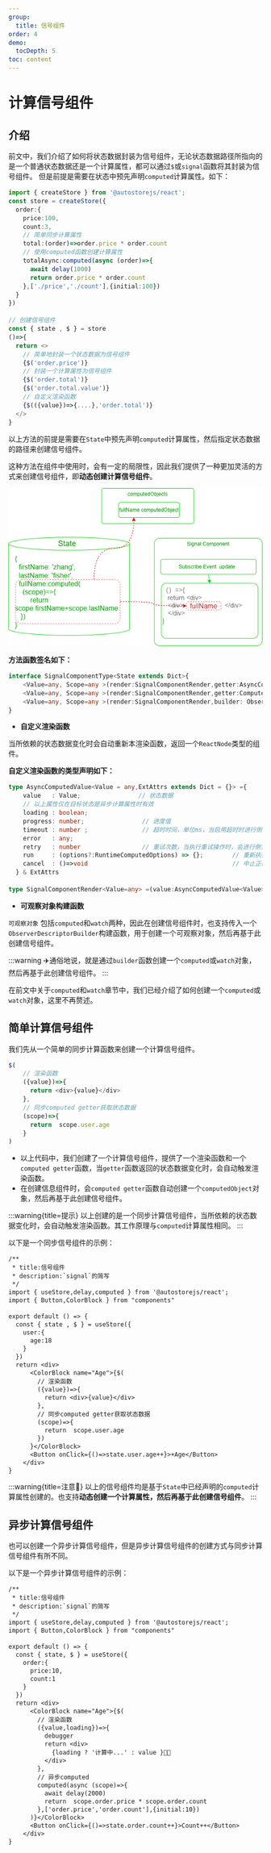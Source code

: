 ```yaml
---
group:
  title: 信号组件
order: 4  
demo:
  tocDepth: 5
toc: content
---
```


# 计算信号组件
 

## 介绍

前文中，我们介绍了如何将状态数据封装为信号组件，无论状态数据路径所指向的是一个普通状态数据还是一个计算属性，都可以通过`$`或`signal`函数将其封装为信号组件。
但是前提是需要在状态中预先声明`computed`计算属性。如下：

```ts | pure
import { createStore } from '@autostorejs/react';
const store = createStore({
  order:{
    price:100,
    count:3,
    // 简单同步计算属性
    total:(order)=>order.price * order.count
    // 使用computed函数创建计算属性
    totalAsync:computed(async (order)=>{
      await delay(1000)
      return order.price * order.count
    },['./price','./count'],{initial:100})
  }
})

// 创建信号组件
const { state , $ } = store
()=>{
  return <>
    // 简单地封装一个状态数据为信号组件
    {$('order.price')}
    // 封装一个计算属性为信号组件
    {$('order.total')}
    {$('order.total.value')}
    // 自定义渲染函数
    {$(({value})=>{....},'order.total')}
  </>
}
```

以上方法的前提是需要在`State`中预先声明`computed`计算属性，然后指定状态数据的路径来创建信号组件。

这种方法在组件中使用时，会有一定的局限性，因此我们提供了一种更加灵活的方式来创建信号组件，即**动态创建计算信号组件**。


![](./signal-computed.drawio.png)

**方法函数签名如下：**

```ts | pure
interface SignalComponentType<State extends Dict>{
    <Value=any, Scope=any >(render:SignalComponentRender,getter:AsyncComputedGetter<Value,Scope>):React.ReactNode
    <Value=any, Scope=any >(render:SignalComponentRender,getter:ComputedGetter<Value,Scope>):React.ReactNode
    <Value=any, Scope=any >(render:SignalComponentRender,builder: ObserverDescriptorBuilder<string,Value,Scope>):React.ReactNode;
}
```

- **自定义渲染函数**

当所依赖的状态数据变化时会自动重新本渲染函数，返回一个`ReactNode`类型的组件。

**自定义渲染函数的类型声明如下：**

```ts | pure {2}
type AsyncComputedValue<Value = any,ExtAttrs extends Dict = {}> ={
    value   : Value;                // 状态数据
    // 以上属性仅在目标状态是异步计算属性时有效
    loading : boolean;          
    progress: number;                // 进度值    
    timeout : number ;               // 超时时间，单位ms，当启用超时时进行倒计时
    error   : any;
    retry   : number                 // 重试次数，当执行重试操作时，会进行倒计时，每次重试-1，直到为0时停止重试
    run     : (options?:RuntimeComputedOptions) => {};        // 重新执行任务
    cancel  : ()=>void                                        // 中止正在执行的异步计算
  } & ExtAttrs

type SignalComponentRender<Value=any> =(value:AsyncComputedValue<Value>)=>React.ReactNode

```

 - **可观察对象构建函数**

 `可观察对象` 包括`computed`和`watch`两种，因此在创建信号组件时，也支持传入一个`ObserverDescriptorBuilder`构建函数，用于创建一个可观察对象，然后再基于此创建信号组件。

:::warning
✈️通俗地说，就是通过`builder`函数创建一个`computed`或`watch`对象，然后再基于此创建信号组件。
:::

 在前文中关于`computed`和`watch`章节中，我们已经介绍了如何创建一个`computed`或`watch`对象，这里不再赘述。 


## 简单计算信号组件

我们先从一个简单的同步计算函数来创建一个计算信号组件。


```ts | pure  {3-5,7-9}
$(
    // 渲染函数
    ({value})=>{
      return <div>{value}</div>
    },
    // 同步computed getter获取状态数据
    (scope)=>{
      return  scope.user.age
    }
) 
```

-  以上代码中，我们创建了一个计算信号组件，提供了一个渲染函数和一个`computed getter`函数，当`getter`函数返回的状态数据变化时，会自动触发渲染函数。
-  在创建信息组件时，会`computed getter`函数自动创建一个`computedObject`对象，然后再基于此创建信号组件。


:::warning{title=提示}
以上创建的是一个同步计算信号组件，当所依赖的状态数据变化时，会自动触发渲染函数。其工作原理与`computed`计算属性相同。
:::


以下是一个同步信号组件的示例：

```tsx  
/**
 * title:信号组件
 * description:`signal`的简写 
 */ 
import { useStore,delay,computed } from '@autostorejs/react';
import { Button,ColorBlock } from "components"

export default () => {
  const { state , $ } = useStore({
    user:{
      age:18
    }  
  })
  return <div>
      <ColorBlock name="Age">{$(
        // 渲染函数
        ({value})=>{
          return <div>{value}</div>
        },
        // 同步computed getter获取状态数据
        (scope)=>{
          return  scope.user.age
        })
      }</ColorBlock>
      <Button onClick={()=>state.user.age++}>+Age</Button>
    </div>
}
``` 



:::warning{title=注意🌝}
以上的信号组件均是基于`State`中已经声明的`computed`计算属性创建的。也支持**动态创建一个计算属性，然后再基于此创建信号组件**。
:::


## 异步计算信号组件

也可以创建一个异步计算信号组件，但是异步计算信号组件的创建方式与同步计算信号组件有所不同。

 

以下是一个异步计算信号组件的示例：

```tsx  
/**
 * title:信号组件
 * description:`signal`的简写 
 */ 
import { useStore,delay,computed } from '@autostorejs/react';
import { Button,ColorBlock } from "components"

export default () => {
  const { state, $ } = useStore({
    order:{
      price:10,
      count:1 
    }  
  })
  return <div>
      <ColorBlock name="Age">{$(
        // 渲染函数
        ({value,loading})=>{
          debugger
          return <div>
            {loading ? '计算中...' : value }💸💸
          </div>
        },
        // 异步computed
        computed(async (scope)=>{
          await delay(2000)
          return  scope.order.price * scope.order.count
        },['order.price','order.count'],{initial:10})
      )}</ColorBlock>
      <Button onClick={()=>state.order.count++}>Count++</Button>
    </div>
}
``` 























